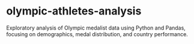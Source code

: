 # olympic-athletes-analysis
Exploratory analysis of Olympic medalist data using Python and Pandas, focusing on demographics, medal distribution, and country performance.
